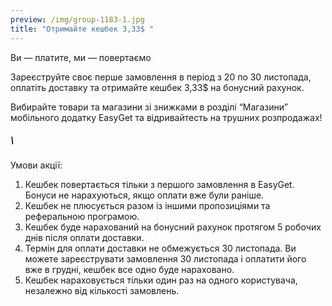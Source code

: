 ```yaml
---
preview: /img/group-1183-1.jpg
title: "Отримайте кешбек 3,33$ "
---
```

Ви — платите, ми — повертаємо

Зареєструйте своє перше замовлення в період з 20 по 30 листопада, оплатіть доставку та отримайте кешбек 3,33$ на бонусний рахунок.

Вибирайте товари та магазини зі знижками в розділі “Магазини” мобільного додатку EasyGet та відривайтесть на трушних розпродажах!

##### \

Умови акції:

1. Кешбек повертається тільки з першого замовлення в EasyGet. Бонуси не нарахуються, якщо оплати вже були раніше.
2. Кешбек не плюсується разом із іншими пропозиціями та реферальною програмою.
3. Кешбек буде нарахований на бонусний рахунок протягом 5 робочих днів після оплати доставки.
4. Термін для оплати доставки не обмежується 30 листопада. Ви можете зареєструвати замовлення 30 листопада і оплатити його вже в грудні, кешбек все одно буде нараховано.
5. Кешбек нараховується тільки один раз на одного користувача, незалежно від кількості замовлень.